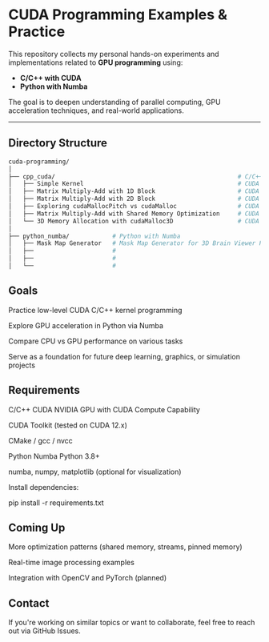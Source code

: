 # CUDA Programming Examples & Practice

This repository collects my personal hands-on experiments and implementations related to **GPU programming** using:

- **C/C++ with CUDA**
- **Python with Numba**

The goal is to deepen understanding of parallel computing, GPU acceleration techniques, and real-world applications.

---

## Directory Structure

```bash
cuda-programming/
│
├── cpp_cuda/                                                   # C/C++ with CUDA
│   ├── Simple Kernel                                           # CUDA Learning Notes: Kernels (Day 1)
│   ├── Matrix Multiply-Add with 1D Block                       # CUDA Lenrning Notes: Kernels (Day 2)
│   ├── Matrix Multiply-Add with 2D Block                       # CUDA Learning Notes: Kernels (Day 3) 
│   ├── Exploring cudaMallocPitch vs cudaMalloc                 # CUDA Learning Notes: Kernels (Day 4)
│   ├── Matrix Multiply-Add with Shared Memory Optimization     # CUDA Learning Notes: Kernels (Day 5)
│   └── 3D Memory Allocation with cudaMalloc3D                  # CUDA Learning Notes: Kernels (Day 6)
│
├── python_numba/            # Python with Numba
│   ├── Mask Map Generator   # Mask Map Generator for 3D Brain Viewer Project
│   ├──                      # 
│   ├──                      # 
│   └──                      # 
```

## Goals
Practice low-level CUDA C/C++ kernel programming

Explore GPU acceleration in Python via Numba

Compare CPU vs GPU performance on various tasks

Serve as a foundation for future deep learning, graphics, or simulation projects

## Requirements
C/C++ CUDA
NVIDIA GPU with CUDA Compute Capability

CUDA Toolkit (tested on CUDA 12.x)

CMake / gcc / nvcc

Python Numba
Python 3.8+

numba, numpy, matplotlib (optional for visualization)

Install dependencies:

pip install -r requirements.txt
## Coming Up
More optimization patterns (shared memory, streams, pinned memory)

Real-time image processing examples

Integration with OpenCV and PyTorch (planned)

## Contact
If you're working on similar topics or want to collaborate, feel free to reach out via GitHub Issues.

